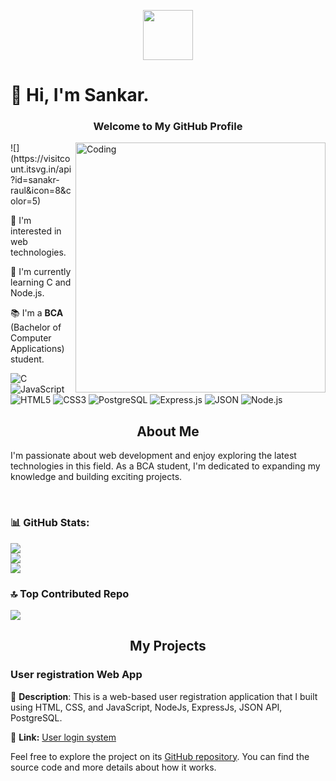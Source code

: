 <p align="center">
  <img src="https://i.postimg.cc/2j7k1D9f/sankar.jpg" width="80">
</p>
<h1>
  👋 Hi, I'm Sankar.
</h1>
<h3 align="center">Welcome to My GitHub Profile</h3>


<img align="right" alt="Coding" width="400" src="https://i.postimg.cc/X7jznpZj/cat.gif">
![](https://visitcount.itsvg.in/api?id=sanakr-raul&icon=8&color=5)
<p align="">
  🌟 I'm interested in web technologies.
</p>

<p align="left">
  🚀 I'm currently learning C and Node.js.
</p>

<p>
  📚 I'm a <b>BCA </b>(Bachelor of Computer Applications) student.
</p>

![C](https://img.shields.io/badge/c-%2300599C.svg?style=flat&logo=c&logoColor=white) 
![JavaScript](https://img.shields.io/badge/javascript-%23ED8B00.svg?style=flat&logo=javascript&logoColor=white) 
![HTML5](https://img.shields.io/badge/html5-%23E34F26.svg?style=flat&logo=html5&logoColor=white)
![CSS3](https://img.shields.io/badge/css3-%231572B6.svg?style=flat&logo=css3&logoColor=white)
![PostgreSQL](https://img.shields.io/badge/postgresql-%2300000f.svg?style=flat&logo=postgresql&logoColor=white)
![Express.js](https://img.shields.io/badge/express.js-%23404d59.svg?style=flat&logo=express&logoColor=white)
![JSON](https://img.shields.io/badge/json-%23000000.svg?style=flat&logo=json&logoColor=white)
![Node.js](https://img.shields.io/badge/node.js-%2343853D.svg?style=flat&logo=node.js&logoColor=white)

<h2 align="center">About Me</h2>

<p align="">
  I'm passionate about web development and enjoy exploring the latest technologies in this field. As a BCA student, I'm dedicated to expanding my knowledge and building exciting projects.
</p>

<br />

### 📊 GitHub Stats:

![](https://github-readme-stats.vercel.app/api?username=sankar-raul&theme=radical&hide_border=false&include_all_commits=false&count_private=false) <br/>
![](https://github-readme-streak-stats.herokuapp.com/?user=sankar-raul&theme=radical&hide_border=false) <br/>
![](https://github-readme-stats.vercel.app/api/top-langs/?username=sankar-raul&theme=radical&hide_border=false&include_all_commits=false&count_private=false&layout=compact)

### 🔝 Top Contributed Repo
![](https://github-contributor-stats.vercel.app/api?username=sankar-raul&limit=5&theme=dracula&combine_all_yearly_contributions=true)

<h2 align="center">My Projects</h2>

<h3 align="">User registration Web App</h3>

<p align="">
  📝 <strong>Description</strong>: This is a web-based user registration application that I built using HTML, CSS, and JavaScript, NodeJs, ExpressJs, JSON API, PostgreSQL.
</p>

<p align="">
  📁 <strong>Link:</strong> <a href="https://github.com/sankar-raul/nodeLogin">User login system</a>
</p>

<p align="">
  Feel free to explore the project on its <a href="https://github.com/sankar-raul?tab=repositories">GitHub repository</a>. You can find the source code and more details about how it works.
</p>
